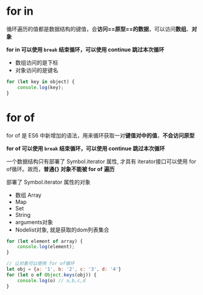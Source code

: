 # for in

循环遍历的值都是数据结构的键值，会**访问==原型==的数据**，可以访问**数组**、**对象**

**for in 可以使用 `break` 结束循环，可以使用 continue 跳过本次循环**

- 数组访问的是下标
- 对象访问的是键名

```javascript
for (let key in object) {
	console.log(key);
}
```



# for of

for of 是 ES6 中新增加的语法，用来循环获取一对**键值对中的值**，**不会访问原型**

**for of 可以使用 `break` 结束循环，可以使用 continue 跳过本次循环**

一个数据结构只有部署了 Symbol.iterator 属性, 才具有 iterator接口可以使用 for of循环。故而，**普通{} 对象不能被 for of 遍历**

部署了 Symbol.iterator 属性的对象

- 数组 Array
- Map
- Set
- String
- arguments对象
- Nodelist对象, 就是获取的dom列表集合

```javascript
for (let element of array) {
  	console.log(element);
}

// 让对象可以使用 for of循环
let obj = {a: '1', b: '2', c: '3', d: '4'}
for (let o of Object.keys(obj)) {
    console.log(o) // a,b,c,d
}
```

